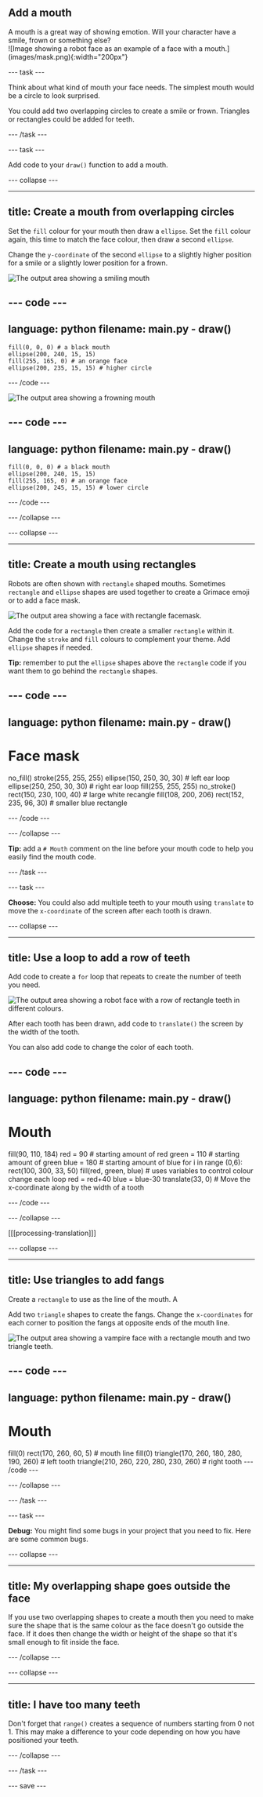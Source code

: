 ## Add a mouth

<div style="display: flex; flex-wrap: wrap">
<div style="flex-basis: 200px; flex-grow: 1; margin-right: 15px;">
A mouth is a great way of showing emotion. Will your character have a smile, frown or something else? 
</div>
<div>
![Image showing a robot face as an example of a face with a mouth.](images/mask.png){:width="200px"}
</div>
</div>

--- task ---

Think about what kind of mouth your face needs. The simplest mouth would be a circle to look surprised. 

You could add two overlapping circles to create a smile or frown. Triangles or rectangles could be added for teeth. 

--- /task ---

--- task ---

Add code to your `draw()` function to add a mouth.

--- collapse ---

---
title: Create a mouth from overlapping circles
---

Set the `fill` colour for your mouth then draw a `ellipse`. Set the `fill` colour again, this time to match the face colour, then draw a second `ellipse`.

Change the `y-coordinate` of the second `ellipse` to a slightly higher position for a smile or a slightly lower position for a frown. 

![The output area showing a smiling mouth](images/smile.png)

--- code ---
---
language: python
filename: main.py - draw()
---

    fill(0, 0, 0) # a black mouth
    ellipse(200, 240, 15, 15)
    fill(255, 165, 0) # an orange face
    ellipse(200, 235, 15, 15) # higher circle

--- /code ---

![The output area showing a frowning mouth](images/frown.png)

--- code ---
---
language: python
filename: main.py - draw()
---

    fill(0, 0, 0) # a black mouth
    ellipse(200, 240, 15, 15)
    fill(255, 165, 0) # an orange face
    ellipse(200, 245, 15, 15) # lower circle

--- /code ---

--- /collapse ---

--- collapse ---

---
title: Create a mouth using rectangles
---

Robots are often shown with `rectangle` shaped mouths. Sometimes `rectangle` and `ellipse` shapes are used together to create a Grimace emoji or to add a face mask. 

![The output area showing a face with rectangle facemask.](images/rectangle-mask.png)

Add the code for a `rectangle` then create a smaller `rectangle` within it. Change the `stroke` and `fill` colours to complement your theme. Add `ellipse` shapes if needed. 

**Tip:** remember to put the `ellipse` shapes above the `rectangle` code if you want them to go behind the `rectangle` shapes. 

--- code ---
---
language: python
filename: main.py - draw()
---
# Face mask
no_fill() 
stroke(255, 255, 255) 
ellipse(150, 250, 30, 30) # left ear loop
ellipse(250, 250, 30, 30) # right ear loop
fill(255, 255, 255)
no_stroke()
rect(150, 230, 100, 40) # large white recangle
fill(108, 200, 206)
rect(152, 235, 96, 30) # smaller blue rectangle

--- /code ---

--- /collapse ---

**Tip:** add a `# Mouth` comment on the line before your mouth code to help you easily find the mouth code.

--- /task ---

--- task ---

**Choose:** You could also add multiple teeth to your mouth using `translate` to move the `x-coordinate` of the screen after each tooth is drawn. 

--- collapse ---

---
title: Use a loop to add a row of teeth
---

Add code to create a `for` loop that repeats to create the number of teeth you need. 

![The output area showing a robot face with a row of rectangle teeth in different colours.](images/robot-teeth.png)

After each tooth has been drawn, add code to `translate()` the screen by the width of the tooth. 

You can also add code to change the color of each tooth.

--- code ---
---
language: python
filename: main.py - draw()
---

# Mouth
fill(90, 110, 184) 
  red = 90 # starting amount of red
  green = 110 # starting amount of green
  blue = 180 # starting amount of blue
  for i in range (0,6):  
    rect(100, 300, 33, 50) 
    fill(red, green, blue) # uses variables to control colour change each loop
    red = red+40 
    blue = blue-30 
    translate(33, 0) # Move the x-coordinate along by the width of a tooth


--- /code ---

--- /collapse ---

[[[processing-translation]]]

--- collapse ---

---
title: Use triangles to add fangs
---

Create a `rectangle` to use as the line of the mouth. A

Add two `triangle` shapes to create the fangs. Change the `x-coordinates` for each corner to position the fangs at opposite ends of the mouth line.

![The output area showing a vampire face with a rectangle mouth and two triangle teeth.](images/vampire.png)

--- code ---
---
language: python
filename: main.py - draw()
---
# Mouth
  fill(0)
  rect(170, 260, 60, 5) # mouth line
  fill(0)
  triangle(170, 260, 180, 280, 190, 260) # left tooth
  triangle(210, 260, 220, 280, 230, 260) # right tooth
--- /code ---

--- /collapse ---

--- /task ---

--- task ---

**Debug:** You might find some bugs in your project that you need to fix. Here are some common bugs.

--- collapse ---

---
title: My overlapping shape goes outside the face
---

If you use two overlapping shapes to create a mouth then you need to make sure the shape that is the same colour as the face doesn't go outside the face. If it does then change the width or height of the shape so that it's small enough to fit inside the face. 

--- /collapse ---


--- collapse ---

---
title: I have too many teeth
---

Don't forget that `range()` creates a sequence of numbers starting from 0 not 1. This may make a difference to your code depending on how you have positioned your teeth. 

--- /collapse ---

--- /task ---

--- save ---
